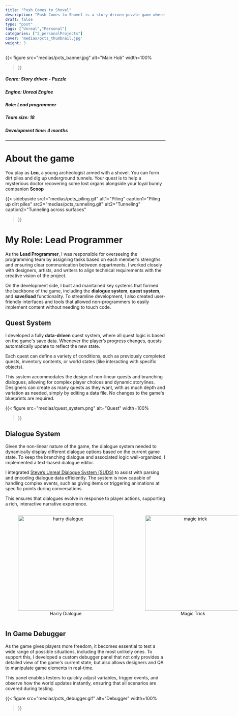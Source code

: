 ```yaml
---
title: "Push Comes to Shovel"
description: "Push Comes to Shovel is a story driven puzzle game where you’re tasked with recovering three lost organs for a peculiar doctor."
draft: false
type: "post"
tags: ["Unreal","Personal"]
categories: ["2_personalProjects"]
cover: 'medias/pcts_thumbnail.jpg'
weight: 3
---
```

{{< figure 
src="medias/pcts_banner.jpg" 
alt="Main Hub"
width=100%
>}}
##### **Genre:** Story driven - Puzzle
#####  **Engine:** Unreal Engine
#####  **Role:** Lead programmer
##### **Team size:** 18
#####  **Development time:** 4 months
---
# About the game

You play as **Leo**, a young archeologist armed with a shovel.
You can form dirt piles and dig up underground tunnels. Your quest is to help a mysterious doctor recovering some lost organs alongside your loyal bunny companion **Scoop**

{{< sidebyside
  src1="medias/pcts_piling.gif"
  alt1="Piling"
  caption1="Piling up dirt piles"
  src2="medias/pcts_tunneling.gif"
  alt2="Tunneling"
  caption2="Tunneling across surfaces"
>}}

# My Role: Lead Programmer

As the **Lead Programmer**, I was responsible for overseeing the programming team by assigning tasks based on each member’s strengths and ensuring clear communication between departments. I worked closely with designers, artists, and writers to align technical requirements with the creative vision of the project.

On the development side, I built and maintained key systems that formed the backbone of the game, including the **dialogue system**, **quest system**, and **save/load** functionality. To streamline development, I also created user-friendly interfaces and tools that allowed non-programmers to easily implement content without needing to touch code.


## Quest System

I developed a fully **data-driven** quest system, where all quest logic is based on the game's save data. Whenever the player’s progress changes, quests automatically update to reflect the new state.

Each quest can define a variety of conditions, such as previously completed quests, inventory contents, or world states (like interacting with specific objects).

This system accommodates the design of non-linear quests and branching dialogues, allowing for complex player choices and dynamic storylines. Designers can create as many quests as they want, with as much depth and variation as needed, simply by editing a data file. No changes to the game's blueprints are required.


{{< figure 
src="medias/quest_system.png" 
alt="Quest"
width=100%
>}}

## Dialogue System

Given the non-linear nature of the game, the dialogue system needed to dynamically display different dialogue options based on the current game state. To keep the branching dialogue and associated logic well-organized, I implemented a text-based dialogue editor.

I integrated <a href="https://github.com/sinbad/SUDS" target="_blank">Steve’s Unreal Dialogue System (SUDS)</a>  to assist with parsing and encoding dialogue data efficiently. The system is now capable of handling complex events, such as giving items or triggering animations at specific points during conversations.

This ensures that dialogues evolve in response to player actions, supporting a rich, interactive narrative experience.

<div style="display: flex; justify-content: space-between; gap: 20px;">
    <figure style="text-align: center;">
        <img src="medias/harry_dialogue.png" alt="harry dialogue" style="height: 300px; object-fit: cover;">
        <figcaption>Harry Dialogue</figcaption>
    </figure>
    <figure style="text-align: center;">
        <img src="medias/pcts_magic_trick.gif" alt="magic trick" style="height: 300px; object-fit: cover;">
        <figcaption>Magic Trick</figcaption>
    </figure>
</div>

## In Game Debugger

As the game gives players more freedom, it becomes essential to test a wide range of possible situations, including the most unlikely ones. To support this, I developed a custom debugger panel that not only provides a detailed view of the game's current state, but also allows designers and QA to manipulate game elements in real-time.

This panel enables testers to quickly adjust variables, trigger events, and observe how the world updates instantly, ensuring that all scenarios are covered during testing.

{{< figure 
src="medias/pcts_debugger.gif" 
alt="Debugger"
width=100%
>}}